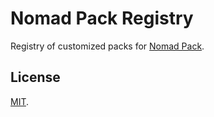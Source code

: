 # Nomad Pack Registry

Registry of customized packs for [Nomad Pack](https://github.com/hashicorp/nomad-pack).

## License

[MIT](LICENSE).
